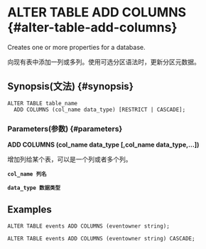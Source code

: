 # ALTER TABLE ADD COLUMNS {#alter-table-add-columns}

Creates one or more properties for a database.

向现有表中添加一列或多列。使用可选分区语法时，更新分区元数据。

## Synopsis\(文法\) {#synopsis}

```
ALTER TABLE table_name 
  ADD COLUMNS (col_name data_type) [RESTRICT | CASCADE];
```

### Parameters\(参数\) {#parameters}

**ADD COLUMNS \(col\_name data\_type \[,col\_name data\_type,…\]\)**

增加列给某个表，可以是一个列或者多个列。

**`col_name 列名`**

**`data_type 数据类型`**

## Examples

```
ALTER TABLE events ADD COLUMNS (eventowner string);

ALTER TABLE events ADD COLUMNS (eventowner string) CASCADE;
```



